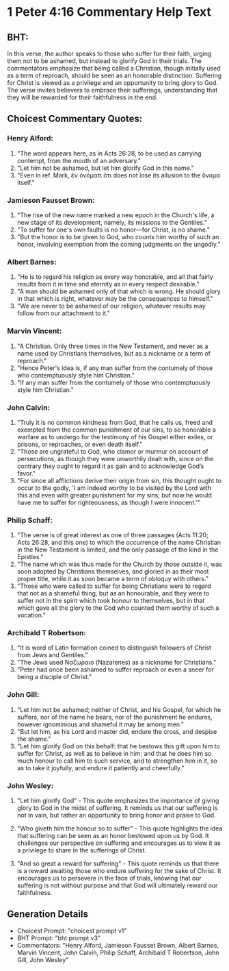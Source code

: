 # 1 Peter 4:16 Commentary Help Text

## BHT:
In this verse, the author speaks to those who suffer for their faith, urging them not to be ashamed, but instead to glorify God in their trials. The commentators emphasize that being called a Christian, though initially used as a term of reproach, should be seen as an honorable distinction. Suffering for Christ is viewed as a privilege and an opportunity to bring glory to God. The verse invites believers to embrace their sufferings, understanding that they will be rewarded for their faithfulness in the end.

## Choicest Commentary Quotes:
### Henry Alford:
1. "The word appears here, as in Acts 26:28, to be used as carrying contempt, from the mouth of an adversary."
2. "Let him not be ashamed, but let him glorify God in this name."
3. "Even in ref. Mark, ἐν ὀνόματι ὅτι does not lose its allusion to the ὄνομα itself."

### Jamieson Fausset Brown:
1. "The rise of the new name marked a new epoch in the Church's life, a new stage of its development, namely, its missions to the Gentiles."
2. "To suffer for one's own faults is no honor—for Christ, is no shame."
3. "But the honor is to be given to God, who counts him worthy of such an honor, involving exemption from the coming judgments on the ungodly."

### Albert Barnes:
1. "He is to regard his religion as every way honorable, and all that fairly results from it in time and eternity as in every respect desirable."
2. "A man should be ashamed only of that which is wrong. He should glory in that which is right, whatever may be the consequences to himself."
3. "We are never to be ashamed of our religion, whatever results may follow from our attachment to it."

### Marvin Vincent:
1. "A Christian. Only three times in the New Testament, and never as a name used by Christians themselves, but as a nickname or a term of reproach." 
2. "Hence Peter's idea is, if any man suffer from the contumely of those who contemptuously style him Christian."
3. "If any man suffer from the contumely of those who contemptuously style him Christian."

### John Calvin:
1. "Truly it is no common kindness from God, that he calls us, freed and exempted from the common punishment of our sins, to so honorable a warfare as to undergo for the testimony of his Gospel either exiles, or prisons, or reproaches, or even death itself."
2. "Those are ungrateful to God, who clamor or murmur on account of persecutions, as though they were unworthily dealt with, since on the contrary they ought to regard it as gain and to acknowledge God’s favor."
3. "For since all afflictions derive their origin from sin, this thought ought to occur to the godly, 'I am indeed worthy to be visited by the Lord with this and even with greater punishment for my sins; but now he would have me to suffer for righteousness, as though I were innocent.'"

### Philip Schaff:
1. "The verse is of great interest as one of three passages (Acts 11:20; Acts 26:28, and this one) to which the occurrence of the name Christian in the New Testament is limited, and the only passage of the kind in the Epistles."
2. "The name which was thus made for the Church by those outside it, was soon adopted by Christians themselves, and gloried in as their most proper title, while it as soon became a term of obloquy with others."
3. "Those who were called to suffer for being Christians were to regard that not as a shameful thing, but as an honourable, and they were to suffer not in the spirit which took honour to themselves, but in that which gave all the glory to the God who counted them worthy of such a vocation."

### Archibald T Robertson:
1. "It is word of Latin formation coined to distinguish followers of Christ from Jews and Gentiles."
2. "The Jews used Ναζωραιο (Nazarenes) as a nickname for Christians."
3. "Peter had once been ashamed to suffer reproach or even a sneer for being a disciple of Christ."

### John Gill:
1. "Let him not be ashamed; neither of Christ, and his Gospel, for which he suffers, nor of the name he bears, nor of the punishment he endures, however ignominious and shameful it may be among men."
2. "But let him, as his Lord and master did, endure the cross, and despise the shame."
3. "Let him glorify God on this behalf: that he bestows this gift upon him to suffer for Christ, as well as to believe in him; and that he does him so much honour to call him to such service, and to strengthen him in it, so as to take it joyfully, and endure it patiently and cheerfully."

### John Wesley:
1. "Let him glorify God" - This quote emphasizes the importance of giving glory to God in the midst of suffering. It reminds us that our suffering is not in vain, but rather an opportunity to bring honor and praise to God.

2. "Who giveth him the honour so to suffer" - This quote highlights the idea that suffering can be seen as an honor bestowed upon us by God. It challenges our perspective on suffering and encourages us to view it as a privilege to share in the sufferings of Christ.

3. "And so great a reward for suffering" - This quote reminds us that there is a reward awaiting those who endure suffering for the sake of Christ. It encourages us to persevere in the face of trials, knowing that our suffering is not without purpose and that God will ultimately reward our faithfulness.


## Generation Details
- Choicest Prompt: "choicest prompt v1"
- BHT Prompt: "bht prompt v3"
- Commentators: "Henry Alford, Jamieson Fausset Brown, Albert Barnes, Marvin Vincent, John Calvin, Philip Schaff, Archibald T Robertson, John Gill, John Wesley"
